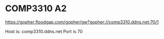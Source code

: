 # COMP3310 A2

https://gopher.floodgap.com/gopher/gw?gopher://comp3310.ddns.net:70/1

Host is: comp3310.ddns.net
Port is 70
